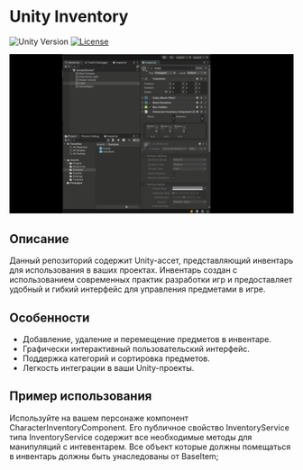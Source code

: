 # Unity Inventory

![Unity Version](https://img.shields.io/badge/Unity-2021.1%2B-blue.svg)
[![License](https://img.shields.io/badge/license-MIT-green)](LICENSE)

![Inventory Preview](using.gif)

## Описание

Данный репозиторий содержит Unity-ассет, представляющий инвентарь для использования в ваших проектах. Инвентарь создан с использованием современных практик разработки игр и предоставляет удобный и гибкий интерфейс для управления предметами в игре.

## Особенности

- Добавление, удаление и перемещение предметов в инвентаре.
- Графически интерактивный пользовательский интерфейс.
- Поддержка категорий и сортировка предметов.
- Легкость интеграции в ваши Unity-проекты.

## Пример использования

Используйте на вашем персонаже компонент CharacterInventoryComponent. Его публичное свойство InventoryService типа InventoryService содержит все необходимые методы для манипуляций с интевентарем.
Все объект которые должны помещаться в инвентарь должны быть унаследованы от BaseItem;
